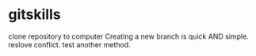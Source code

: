 # gitskills
clone repository to computer
Creating a new branch is quick AND simple.
reslove conflict.
test another method.